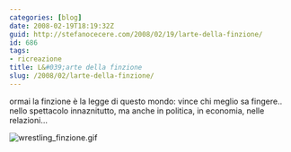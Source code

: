 ```yaml
---
categories: [blog]
date: 2008-02-19T18:19:32Z
guid: http://stefanocecere.com/2008/02/19/larte-della-finzione/
id: 686
tags:
- ricreazione
title: L&#039;arte della finzione
slug: /2008/02/larte-della-finzione/
---
```


ormai la finzione è la legge di questo mondo: vince chi meglio sa fingere.. nello spettacolo innaznitutto, ma anche in politica, in economia, nelle relazioni…

![wrestling_finzione.gif](http://stefanocecere.com/wp-content/uploads/sites/3/2008/02/wrestling_finzione.gif)